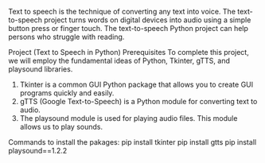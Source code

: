 Text to speech is the technique of converting any text into voice. The text-to-speech project turns words on digital devices into audio using a simple button press or finger touch. The text-to-speech Python project can help persons who struggle with reading.

Project (Text to Speech in Python) Prerequisites To complete this project, we will employ the fundamental ideas of Python, Tkinter, gTTS, and playsound libraries.
1. Tkinter is a common GUI Python package that allows you to create GUI programs quickly and easily.
2. gTTS (Google Text-to-Speech) is a Python module for converting text to audio.
3. The playsound module is used for playing audio files. This module allows us to play sounds.

Commands to install the pakages:
pip install tkinter
pip install gtts
pip install playsound==1.2.2

